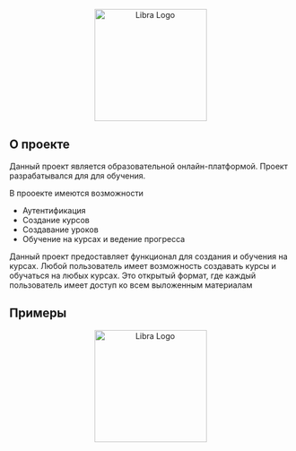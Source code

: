 <p align="center"><a href="https://laravel.com" target="_blank"><img src="https://github.com/xantrareq/Online-educational_platform/blob/master/public/myassets/Frame.svg" width="200" alt="Libra Logo"></a></p>

## О проекте

Данный проект является образовательной онлайн-платформой. Проект разрабатывался для для обучения.

В прооекте имеются возможности
- Аутентификация
- Создание курсов
- Создавание уроков
- Обучение на курсах и ведение прогресса

Данный проект предоставляет функционал для создания и обучения на курсах. Любой пользователь имеет возможность создавать курсы и обучаться на любых курсах. Это открытый формат, где каждый пользователь имеет доступ ко всем выложенным материалам



## Примеры

<p align="center"><a href="https://laravel.com" target="_blank"><img src="https://github.com/xantrareq/Online-educational_platform/assets/90933432/cde10004-079e-4743-a46c-2084d72d729a" width="200" alt="Libra Logo"></a></p>

